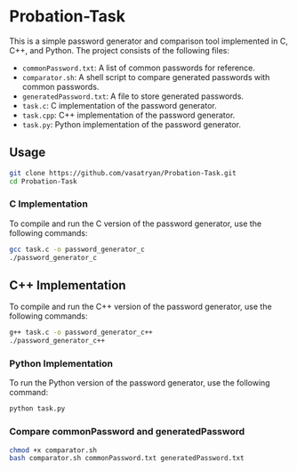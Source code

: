 # Probation-Task

This is a simple password generator and comparison tool implemented in C, C++, and Python. The project consists of the following files:

- `commonPassword.txt`: A list of common passwords for reference.
- `comparator.sh`: A shell script to compare generated passwords with common passwords.
- `generatedPassword.txt`: A file to store generated passwords.
- `task.c`: C implementation of the password generator.
- `task.cpp`: C++ implementation of the password generator.
- `task.py`: Python implementation of the password generator.

## Usage

```bash
git clone https://github.com/vasatryan/Probation-Task.git
cd Probation-Task
```

### C Implementation

To compile and run the C version of the password generator, use the following commands:

```bash
gcc task.c -o password_generator_c
./password_generator_c
```

## C++ Implementation

To compile and run the C++ version of the password generator, use the following commands:

```bash
g++ task.c -o password_generator_c++
./password_generator_c++
```

### Python Implementation

To run the Python version of the password generator, use the following command:

```bash
python task.py
```

### Compare commonPassword and generatedPassword

```bash
chmod +x comparator.sh
bash comparator.sh commonPassword.txt generatedPassword.txt
